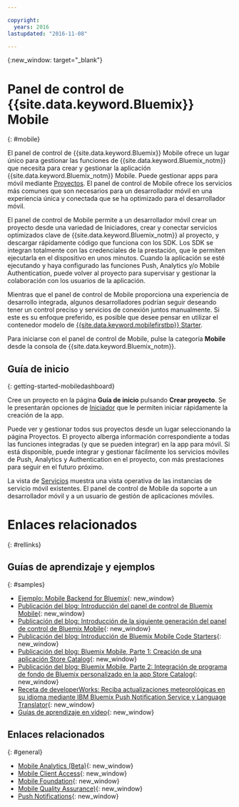 ```yaml
---

copyright:
  years: 2016
lastupdated: "2016-11-08"

---
```

{:new_window: target="_blank"}

# Panel de control de {{site.data.keyword.Bluemix}} Mobile
{: #mobile}

El panel de control de {{site.data.keyword.Bluemix}} Mobile ofrece un lugar único para gestionar las funciones de {{site.data.keyword.Bluemix_notm}} que necesita para crear y gestionar la aplicación {{site.data.keyword.Bluemix_notm}} Mobile. Puede gestionar apps para móvil mediante [Proyectos](projects.html). El panel de control de Mobile ofrece los servicios más comunes que son necesarios para un desarrollador móvil en una experiencia única y conectada que se ha optimizado para el desarrollador móvil.

El panel de control de Mobile permite a un desarrollador móvil crear un proyecto desde una variedad de Iniciadores, crear y conectar servicios optimizados clave de {{site.data.keyword.Bluemix_notm}} al proyecto, y descargar rápidamente código que funciona con los SDK. Los SDK se integran totalmente con las credenciales de la prestación, que le permiten ejecutarla en el dispositivo en unos minutos. Cuando la aplicación se esté ejecutando y haya configurado las funciones Push, Analytics y/o Mobile Authentication, puede volver al proyecto para supervisar y gestionar la colaboración con los usuarios de la aplicación.

Mientras que el panel de control de Mobile proporciona una experiencia de desarrollo integrada, algunos desarrolladores podrían seguir deseando tener un control preciso y servicios de conexión juntos manualmente. Si este es su enfoque preferido, es posible que desee pensar en utilizar el contenedor modelo de [{{site.data.keyword.mobilefirstbp}} Starter](try_mobile.html).


<!--With {{site.data.keyword.Bluemix}} Mobile services, you can incorporate pre-built, managed, and scalable cloud services into your mobile applications. You can focus on building your mobile apps, instead of the complexities of managing the back-end infrastructure.

The Mobile dashboard provides an integrated experience on {{site.data.keyword.Bluemix_notm}} where you can create mobile projects easily from within the dashboard.
-->


Para iniciarse con el panel de control de Mobile, pulse la categoría **Mobile** desde la consola de {{site.data.keyword.Bluemix_notm}}.


## Guía de inicio
{: getting-started-mobiledashboard}

Cree un proyecto en la página **Guía de inicio** pulsando **Crear proyecto**. Se le presentarán opciones de [Iniciador](starters.html) que le permiten iniciar rápidamente la creación de la app.

Puede ver y gestionar todos sus proyectos desde un lugar seleccionando la página Proyectos. El proyecto alberga información correspondiente a todas las funciones integradas (y que se pueden integrar) en la app para móvil. Si está disponible, puede integrar y gestionar fácilmente los servicios móviles de Push, Analytics y Authentication en el proyecto, con más prestaciones para seguir en el futuro próximo.

La vista de [Servicios](services.html) muestra una vista operativa de las instancias de servicio móvil existentes. El panel de control de Mobile da soporte a un desarrollador móvil y a un usuario de gestión de aplicaciones móviles.


<!--You can also discover the {{site.data.keyword.Bluemix_notm}} Mobile offerings, link to the Mobile documentation and get answers from our {{site.data.keyword.Bluemix_notm}} Mobile services community on Stack Overflow.-->


# Enlaces relacionados
{: #rellinks}

## Guías de aprendizaje y ejemplos
{: #samples}

* [Ejemplo: Mobile Backend for Bluemix](https://github.com/ibm-bluemix-mobile-services/mobiledashboard-storecatalog-backend){: new_window}
* [Publicación del blog: Introducción del panel de control de Bluemix Mobile](https://developer.ibm.com/bluemix/2016/07/08/new-bluemix-mobile-dashboard/){: new_window}
* [Publicación del blog: Introducción de la siguiente generación del panel de control de Bluemix Mobile](https://www.ibm.com/blogs/bluemix/2016/10/next-gen-bluemix-mobile-dashboard/){: new_window}
* [Publicación del blog: Introducción de Bluemix Mobile Code Starters](https://www.ibm.com/blogs/bluemix/2016/10/rapid-dev-with-mobile-code-starters/){: new_window}
* [Publicación del blog: Bluemix Mobile, Parte 1: Creación de una aplicación Store Catalog](https://developer.ibm.com/bluemix/2016/07/13/bluemix-mobile-creating-store-catalog-app-part1/){: new_window}
* [Publicación del blog: Bluemix Mobile, Parte 2: Integración de programa de fondo de Bluemix personalizado en la app Store Catalog](https://developer.ibm.com/bluemix/2016/07/14/bluemix-mobile-integrating-custom-backend-part2/){: new_window}
* [Receta de developerWorks: Reciba actualizaciones meteorológicas en su idioma mediante IBM Bluemix Push Notification Service y Language Translator](https://developer.ibm.com/recipes/tutorials/receive-weather-updates-in-your-own-language-using-ibm-bluemix-push-notification-service-and-language-translator/){: new_window}
* [Guías de aprendizaje en vídeo](https://www.youtube.com/channel/UCRW4t4Hzm9gzuiq5naERkCw){: new_window}

## Enlaces relacionados
{: #general}

* [Mobile Analytics (Beta)](/docs/services/mobileanalytics/index.html){: new_window}
* [Mobile Client Access](/docs/services/mobileaccess/index.html){: new_window}
* [Mobile Foundation](/docs/services/mobilefoundation/index.html){: new_window}
* [Mobile Quality Assurance)](/docs/services/MobileQualityAssurance/index.html){: new_window}
* [Push Notifications](/docs/services/mobilepush/index.html){: new_window}
